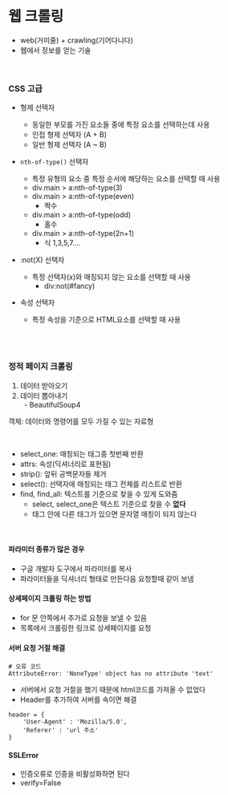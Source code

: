 # 웹 크롤링
- web(거미줄) + crawling(기어다니다)
- 웹에서 정보를 얻는 기술 

<br>

### CSS 고급
- 형제 선택자
  - 동일한 부모를 가진 요소들 중에 특정 요소를 선택하는데 사용 
  - 인접 형제 선택자 (A + B)
  - 일반 형제 선택자 (A ~ B)

- `nth-of-type()` 선택자
  - 특정 유형의 요소 중 특정 순서에 해당하는 요소를 선택할 때 사용
  - div.main > a:nth-of-type(3)
  - div.main > a:nth-of-type(even)
    - 짝수
  - div.main > a:nth-of-type(odd)
    - 홀수
  - div.main > a:nth-of-type(2n+1)
    - 식 1,3,5,7....

- :not(X) 선택자
  - 특정 선택자(x)와 매칭되지 않는 요소를 선택할 때 사용
    - div:not(#fancy)

- 속성 선택자
  - 특정 속성을 기준으로 HTML요소를 선택할 때 사용

<br><br>

### 정적 페이지 크롤링
1. 데이터 받아오기
2. 데이터 뽑아내기  
&nbsp;  - BeautifulSoup4 

객체: 데이터와 명령어를 모두 가질 수 있는 자료형 

<br>

- select_one: 매칭되는 태그중 첫번째 반환
- attrs: 속성(딕셔너리로 표현됨)
- strip(): 앞뒤 공백문자들 제거
- select(): 선택자에 매칭되는 태그 전체를 리스트로 반환 
- find, find_all: 텍스트를 기준으로 찾을 수 있게 도와줌
  - select, select_one은 텍스트 기준으로 찾을 수 **없다**
  - 태그 안에 다른 태그가 있으면 문자열 매칭이 되지 않는다  

<br>

#### 파라미터 종류가 많은 경우
- 구글 개발자 도구에서 파라미터를 복사 
- 파라미터들을 딕셔너리 형태로 만든다음 요청할때 같이 보냄 

#### 상세페이지 크롤링 하는 방법
- for 문 안쪽에서 추가로 요청을 보낼 수 있음
- 목록에서 크롤링한 링크로 상세페이지를 요청 

#### 서버 요청 거절 해결

```
# 오류 코드 
AttributeError: 'NoneType' object has no attribute 'text'
```
- 서버에서 요청 거절을 했기 때문에 html코드를 가져올 수 없었다
- Header를 추가하여 서버를 속이면 해결 
```
header = {
    'User-Agent' : 'Mozilla/5.0',
    'Referer' : 'url 주소'
}
```

#### SSLError
- 인증오류로 인증을 비활성화하면 된다 
- verify=False

<br><br>




